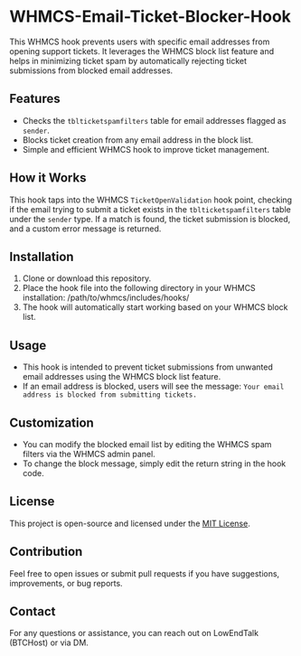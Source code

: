 # WHMCS-Email-Ticket-Blocker-Hook
This WHMCS hook prevents users with specific email addresses from opening support tickets. It leverages the WHMCS block list feature and helps in minimizing ticket spam by automatically rejecting ticket submissions from blocked email addresses.

## Features
- Checks the `tblticketspamfilters` table for email addresses flagged as `sender`.
- Blocks ticket creation from any email address in the block list.
- Simple and efficient WHMCS hook to improve ticket management.

## How it Works
This hook taps into the WHMCS `TicketOpenValidation` hook point, checking if the email trying to submit a ticket exists in the `tblticketspamfilters` table under the `sender` type. If a match is found, the ticket submission is blocked, and a custom error message is returned.

## Installation

1. Clone or download this repository.
2. Place the hook file into the following directory in your WHMCS installation:
/path/to/whmcs/includes/hooks/
3. The hook will automatically start working based on your WHMCS block list.

## Usage

- This hook is intended to prevent ticket submissions from unwanted email addresses using the WHMCS block list feature.
- If an email address is blocked, users will see the message: `Your email address is blocked from submitting tickets.`

## Customization

- You can modify the blocked email list by editing the WHMCS spam filters via the WHMCS admin panel.
- To change the block message, simply edit the return string in the hook code.

## License

This project is open-source and licensed under the [MIT License](LICENSE).

## Contribution

Feel free to open issues or submit pull requests if you have suggestions, improvements, or bug reports.

## Contact

For any questions or assistance, you can reach out on LowEndTalk (BTCHost) or via DM.




